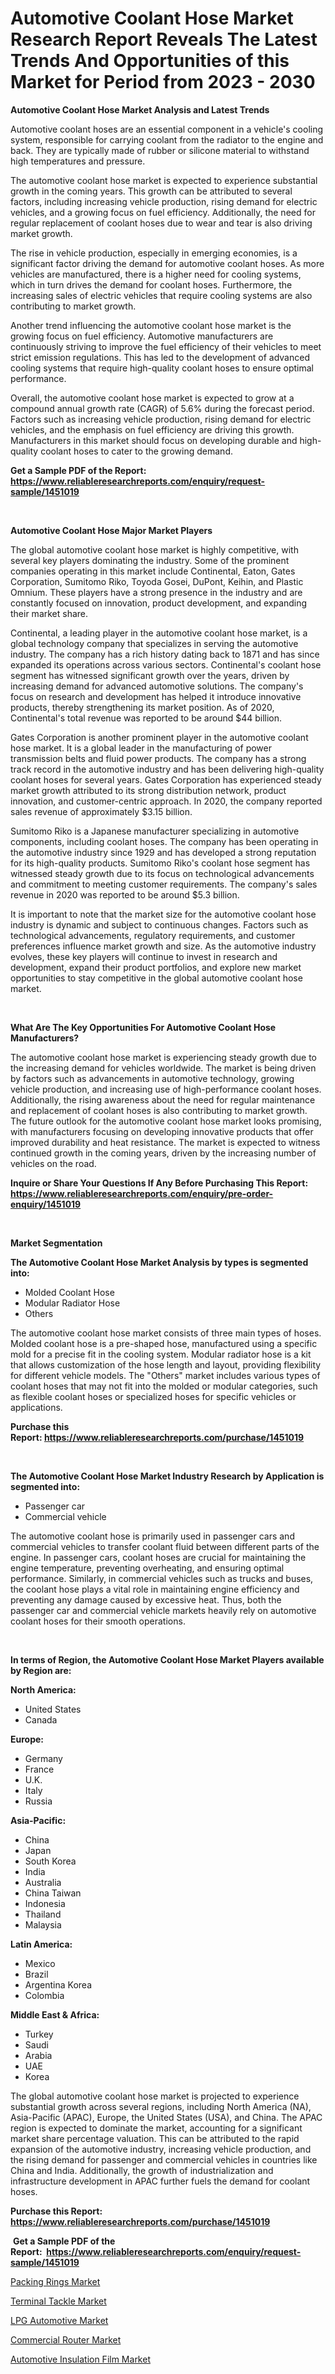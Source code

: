 <p><h1>Automotive Coolant Hose Market Research Report Reveals The Latest Trends And Opportunities of this Market for Period from 2023 - 2030</h1></p><p><strong>Automotive Coolant Hose Market Analysis and Latest Trends</strong></p>
<p><p>Automotive coolant hoses are an essential component in a vehicle's cooling system, responsible for carrying coolant from the radiator to the engine and back. They are typically made of rubber or silicone material to withstand high temperatures and pressure.</p><p>The automotive coolant hose market is expected to experience substantial growth in the coming years. This growth can be attributed to several factors, including increasing vehicle production, rising demand for electric vehicles, and a growing focus on fuel efficiency. Additionally, the need for regular replacement of coolant hoses due to wear and tear is also driving market growth.</p><p>The rise in vehicle production, especially in emerging economies, is a significant factor driving the demand for automotive coolant hoses. As more vehicles are manufactured, there is a higher need for cooling systems, which in turn drives the demand for coolant hoses. Furthermore, the increasing sales of electric vehicles that require cooling systems are also contributing to market growth.</p><p>Another trend influencing the automotive coolant hose market is the growing focus on fuel efficiency. Automotive manufacturers are continuously striving to improve the fuel efficiency of their vehicles to meet strict emission regulations. This has led to the development of advanced cooling systems that require high-quality coolant hoses to ensure optimal performance.</p><p>Overall, the automotive coolant hose market is expected to grow at a compound annual growth rate (CAGR) of 5.6% during the forecast period. Factors such as increasing vehicle production, rising demand for electric vehicles, and the emphasis on fuel efficiency are driving this growth. Manufacturers in this market should focus on developing durable and high-quality coolant hoses to cater to the growing demand.</p></p>
<p><strong>Get a Sample PDF of the Report:&nbsp; <a href="https://www.reliableresearchreports.com/enquiry/request-sample/1451019">https://www.reliableresearchreports.com/enquiry/request-sample/1451019</a></strong></p>
<p>&nbsp;</p>
<p><strong>Automotive Coolant Hose Major Market Players</strong></p>
<p><p>The global automotive coolant hose market is highly competitive, with several key players dominating the industry. Some of the prominent companies operating in this market include Continental, Eaton, Gates Corporation, Sumitomo Riko, Toyoda Gosei, DuPont, Keihin, and Plastic Omnium. These players have a strong presence in the industry and are constantly focused on innovation, product development, and expanding their market share.</p><p>Continental, a leading player in the automotive coolant hose market, is a global technology company that specializes in serving the automotive industry. The company has a rich history dating back to 1871 and has since expanded its operations across various sectors. Continental's coolant hose segment has witnessed significant growth over the years, driven by increasing demand for advanced automotive solutions. The company's focus on research and development has helped it introduce innovative products, thereby strengthening its market position. As of 2020, Continental's total revenue was reported to be around $44 billion.</p><p>Gates Corporation is another prominent player in the automotive coolant hose market. It is a global leader in the manufacturing of power transmission belts and fluid power products. The company has a strong track record in the automotive industry and has been delivering high-quality coolant hoses for several years. Gates Corporation has experienced steady market growth attributed to its strong distribution network, product innovation, and customer-centric approach. In 2020, the company reported sales revenue of approximately $3.15 billion.</p><p>Sumitomo Riko is a Japanese manufacturer specializing in automotive components, including coolant hoses. The company has been operating in the automotive industry since 1929 and has developed a strong reputation for its high-quality products. Sumitomo Riko's coolant hose segment has witnessed steady growth due to its focus on technological advancements and commitment to meeting customer requirements. The company's sales revenue in 2020 was reported to be around $5.3 billion.</p><p>It is important to note that the market size for the automotive coolant hose industry is dynamic and subject to continuous changes. Factors such as technological advancements, regulatory requirements, and customer preferences influence market growth and size. As the automotive industry evolves, these key players will continue to invest in research and development, expand their product portfolios, and explore new market opportunities to stay competitive in the global automotive coolant hose market.</p></p>
<p>&nbsp;</p>
<p><strong>What Are The Key Opportunities For Automotive Coolant Hose Manufacturers?</strong></p>
<p><p>The automotive coolant hose market is experiencing steady growth due to the increasing demand for vehicles worldwide. The market is being driven by factors such as advancements in automotive technology, growing vehicle production, and increasing use of high-performance coolant hoses. Additionally, the rising awareness about the need for regular maintenance and replacement of coolant hoses is also contributing to market growth. The future outlook for the automotive coolant hose market looks promising, with manufacturers focusing on developing innovative products that offer improved durability and heat resistance. The market is expected to witness continued growth in the coming years, driven by the increasing number of vehicles on the road.</p></p>
<p><strong>Inquire or Share Your Questions If Any Before Purchasing This Report: <a href="https://www.reliableresearchreports.com/enquiry/pre-order-enquiry/1451019">https://www.reliableresearchreports.com/enquiry/pre-order-enquiry/1451019</a></strong></p>
<p>&nbsp;</p>
<p><strong>Market Segmentation</strong></p>
<p><strong>The Automotive Coolant Hose Market Analysis by types is segmented into:</strong></p>
<p><ul><li>Molded Coolant Hose</li><li>Modular Radiator Hose</li><li>Others</li></ul></p>
<p><p>The automotive coolant hose market consists of three main types of hoses. Molded coolant hose is a pre-shaped hose, manufactured using a specific mold for a precise fit in the cooling system. Modular radiator hose is a kit that allows customization of the hose length and layout, providing flexibility for different vehicle models. The "Others" market includes various types of coolant hoses that may not fit into the molded or modular categories, such as flexible coolant hoses or specialized hoses for specific vehicles or applications.</p></p>
<p><strong>Purchase this Report:&nbsp;<a href="https://www.reliableresearchreports.com/purchase/1451019">https://www.reliableresearchreports.com/purchase/1451019</a></strong></p>
<p>&nbsp;</p>
<p><strong>The Automotive Coolant Hose Market Industry Research by Application is segmented into:</strong></p>
<p><ul><li>Passenger car</li><li>Commercial vehicle</li></ul></p>
<p><p>The automotive coolant hose is primarily used in passenger cars and commercial vehicles to transfer coolant fluid between different parts of the engine. In passenger cars, coolant hoses are crucial for maintaining the engine temperature, preventing overheating, and ensuring optimal performance. Similarly, in commercial vehicles such as trucks and buses, the coolant hose plays a vital role in maintaining engine efficiency and preventing any damage caused by excessive heat. Thus, both the passenger car and commercial vehicle markets heavily rely on automotive coolant hoses for their smooth operations.</p></p>
<p>&nbsp;</p>
<p><strong>In terms of Region, the Automotive Coolant Hose Market Players available by Region are:</strong></p>
<p>
    <p> <strong> North America: </strong>
        <ul>
            <li>United States</li>
            <li>Canada</li>
        </ul>
        </p> 
    <p> <strong> Europe: </strong>
        <ul>
            <li>Germany</li>
            <li>France</li>
            <li>U.K.</li>
            <li>Italy</li>
            <li>Russia</li>
        </ul>
        </p> 
    <p> <strong> Asia-Pacific: </strong>
        <ul>
            <li>China</li>
            <li>Japan</li>
            <li>South Korea</li>
            <li>India</li>
            <li>Australia</li>
            <li>China Taiwan</li>
            <li>Indonesia</li>
            <li>Thailand</li>
            <li>Malaysia</li>
        </ul>
        </p> 
    <p> <strong> Latin America: </strong>
        <ul>
            <li>Mexico</li>
            <li>Brazil</li>
            <li>Argentina Korea</li>
            <li>Colombia</li>
        </ul>
        </p> 
    <p> <strong> Middle East & Africa: </strong>
        <ul>
            <li>Turkey</li>
            <li>Saudi</li>
            <li>Arabia</li>
            <li>UAE</li>
            <li>Korea</li>
        </ul>
    </p>
    </p>
<p><p>The global automotive coolant hose market is projected to experience substantial growth across several regions, including North America (NA), Asia-Pacific (APAC), Europe, the United States (USA), and China. The APAC region is expected to dominate the market, accounting for a significant market share percentage valuation. This can be attributed to the rapid expansion of the automotive industry, increasing vehicle production, and the rising demand for passenger and commercial vehicles in countries like China and India. Additionally, the growth of industrialization and infrastructure development in APAC further fuels the demand for coolant hoses.</p></p>
<p><strong>Purchase this Report: <a href="https://www.reliableresearchreports.com/purchase/1451019">https://www.reliableresearchreports.com/purchase/1451019</a></strong></p>
<p>&nbsp;<strong>Get a Sample PDF of the Report:&nbsp;&nbsp;<a href="https://www.reliableresearchreports.com/enquiry/request-sample/1451019">https://www.reliableresearchreports.com/enquiry/request-sample/1451019</a></strong></p>
<p><strong></strong></p>
<p><p><a href="https://medium.com/@santoshh992151/packing-rings-market-size-and-market-trends-complete-industry-overview-2023-to-2030-fe4649d71a64">Packing Rings Market</a></p><p><a href="https://medium.com/@yashreports27/terminal-tackle-market-insights-into-market-cagr-market-trends-and-growth-strategies-d01f092d19de">Terminal Tackle Market</a></p><p><a href="https://github.com/amae102299/Market-Research-Report-List-1/blob/main/lpg-automotive-market.md">LPG Automotive Market</a></p><p><a href="https://medium.com/@shivay151299/commercial-router-market-size-market-outlook-and-market-forecast-2023-to-2030-cdfd4fec4a44">Commercial Router Market</a></p><p><a href="https://github.com/sndrkn/Market-Research-Report-List-1/blob/main/automotive-insulation-film-market.md">Automotive Insulation Film Market</a></p></p>